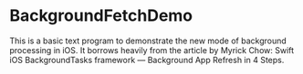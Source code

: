 # BackgroundFetchDemo

This is a basic text program to demonstrate the new mode of background processing in iOS. It borrows heavily from the article by Myrick Chow: Swift iOS BackgroundTasks framework — Background App Refresh in 4 Steps.
